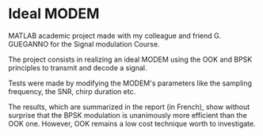 # Ideal MODEM

MATLAB academic project made with my colleague and friend G. GUEGANNO for the Signal modulation Course.


The project consists in realizing an ideal MODEM using the OOK and BPSK principles to transmit and decode a signal.


Tests were made by modifying the MODEM's parameters like the sampling frequency, the SNR, chirp duration etc.


The results, which are summarized in the report (in French), show without surprise that the BPSK modulation is unanimously more efficient than the OOK one. 
However, OOK remains a low cost technique worth to investigate. 
